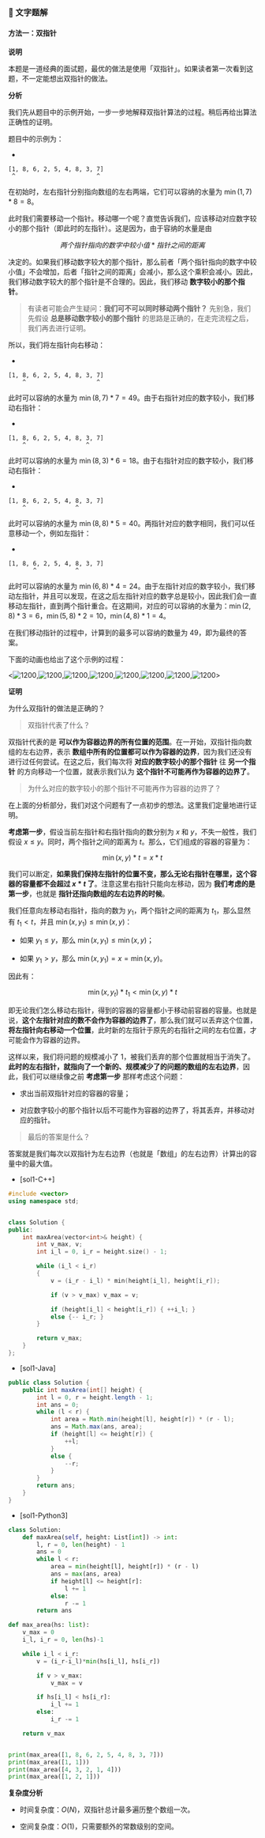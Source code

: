 ### 📖 文字题解

#### 方法一：双指针

**说明**

本题是一道经典的面试题，最优的做法是使用「双指针」。如果读者第一次看到这题，不一定能想出双指针的做法。

**分析**

我们先从题目中的示例开始，一步一步地解释双指针算法的过程。稍后再给出算法正确性的证明。

题目中的示例为：

* 

```
[1, 8, 6, 2, 5, 4, 8, 3, 7]
 ^                       ^
```

在初始时，左右指针分别指向数组的左右两端，它们可以容纳的水量为 $\min(1, 7) * 8 = 8$。

此时我们需要移动一个指针。移动哪一个呢？直觉告诉我们，应该移动对应数字较小的那个指针（即此时的左指针）。这是因为，由于容纳的水量是由

$$
两个指针指向的数字中较小值 * 指针之间的距离
$$

决定的。如果我们移动数字较大的那个指针，那么前者「两个指针指向的数字中较小值」不会增加，后者「指针之间的距离」会减小，那么这个乘积会减小。因此，我们移动数字较大的那个指针是不合理的。因此，我们移动 **数字较小的那个指针**。

> 有读者可能会产生疑问：**我们可不可以同时移动两个指针？** 先别急，我们先假设 **总是移动数字较小的那个指针** 的思路是正确的，在走完流程之后，我们再去进行证明。

所以，我们将左指针向右移动：

* 

```
[1, 8, 6, 2, 5, 4, 8, 3, 7]
    ^                    ^
```

此时可以容纳的水量为 $\min(8, 7) * 7 = 49$。由于右指针对应的数字较小，我们移动右指针：

* 

```
[1, 8, 6, 2, 5, 4, 8, 3, 7]
    ^                 ^
```

此时可以容纳的水量为 $\min(8, 3) * 6 = 18$。由于右指针对应的数字较小，我们移动右指针：

* 

```
[1, 8, 6, 2, 5, 4, 8, 3, 7]
    ^              ^
```

此时可以容纳的水量为 $\min(8, 8) * 5 = 40$。两指针对应的数字相同，我们可以任意移动一个，例如左指针：

* 

```
[1, 8, 6, 2, 5, 4, 8, 3, 7]
       ^           ^
```

此时可以容纳的水量为 $\min(6, 8) * 4 = 24$。由于左指针对应的数字较小，我们移动左指针，并且可以发现，在这之后左指针对应的数字总是较小，因此我们会一直移动左指针，直到两个指针重合。在这期间，对应的可以容纳的水量为：$\min(2, 8) * 3 = 6$，$\min(5, 8) * 2 = 10$，$\min(4, 8) * 1 = 4$。

在我们移动指针的过程中，计算到的最多可以容纳的数量为 $49$，即为最终的答案。

下面的动画也给出了这个示例的过程：

<![1200](https://pic.leetcode-cn.com/Figures/11_Container_WaterSlide1.PNG),![1200](https://pic.leetcode-cn.com/Figures/11_Container_WaterSlide2.PNG),![1200](https://pic.leetcode-cn.com/Figures/11_Container_WaterSlide3.PNG),![1200](https://pic.leetcode-cn.com/Figures/11_Container_WaterSlide4.PNG),![1200](https://pic.leetcode-cn.com/Figures/11_Container_WaterSlide5.PNG),![1200](https://pic.leetcode-cn.com/Figures/11_Container_WaterSlide6.PNG),![1200](https://pic.leetcode-cn.com/Figures/11_Container_WaterSlide7.PNG),![1200](https://pic.leetcode-cn.com/Figures/11_Container_WaterSlide8.PNG)>

**证明**

为什么双指针的做法是正确的？

> 双指针代表了什么？

双指针代表的是 **可以作为容器边界的所有位置的范围**。在一开始，双指针指向数组的左右边界，表示 **数组中所有的位置都可以作为容器的边界**，因为我们还没有进行过任何尝试。在这之后，我们每次将 **对应的数字较小的那个指针** 往 **另一个指针** 的方向移动一个位置，就表示我们认为 **这个指针不可能再作为容器的边界了**。

> 为什么对应的数字较小的那个指针不可能再作为容器的边界了？

在上面的分析部分，我们对这个问题有了一点初步的想法。这里我们定量地进行证明。

**考虑第一步**，假设当前左指针和右指针指向的数分别为 $x$ 和 $y$，不失一般性，我们假设 $x \leq y$。同时，两个指针之间的距离为 $t$。那么，它们组成的容器的容量为：

$$
\min(x, y) * t = x * t
$$

我们可以断定，**如果我们保持左指针的位置不变，那么无论右指针在哪里，这个容器的容量都不会超过 $x * t$ 了**。注意这里右指针只能向左移动，因为 **我们考虑的是第一步**，也就是 **指针还指向数组的左右边界的时候**。

我们任意向左移动右指针，指向的数为 $y_1$，两个指针之间的距离为 $t_1$，那么显然有 $t_1 < t$，并且 $\min(x, y_1) \leq \min(x, y)$：

- 如果 $y_1 \leq y$，那么 $\min(x, y_1) \leq \min(x, y)$；

- 如果 $y_1 > y$，那么 $\min(x, y_1) = x = \min(x, y)$。

因此有：

$$
\min(x, y_t) * t_1 < \min(x, y) * t
$$

即无论我们怎么移动右指针，得到的容器的容量都小于移动前容器的容量。也就是说，**这个左指针对应的数不会作为容器的边界了**，那么我们就可以丢弃这个位置，**将左指针向右移动一个位置**，此时新的左指针于原先的右指针之间的左右位置，才可能会作为容器的边界。

这样以来，我们将问题的规模减小了 $1$，被我们丢弃的那个位置就相当于消失了。**此时的左右指针，就指向了一个新的、规模减少了的问题的数组的左右边界**，因此，我们可以继续像之前 **考虑第一步** 那样考虑这个问题：

- 求出当前双指针对应的容器的容量；

- 对应数字较小的那个指针以后不可能作为容器的边界了，将其丢弃，并移动对应的指针。

> 最后的答案是什么？

答案就是我们每次以双指针为左右边界（也就是「数组」的左右边界）计算出的容量中的最大值。

* [sol1-C++]

```C++
#include <vector>
using namespace std;


class Solution {
public:
	int maxArea(vector<int>& height) {
		int v_max, v;
		int i_l = 0, i_r = height.size() - 1;

		while (i_l < i_r)
		{
			v = (i_r - i_l) * min(height[i_l], height[i_r]);

			if (v > v_max) v_max = v;

			if (height[i_l] < height[i_r]) { ++i_l; }
			else {-- i_r; }
		}

		return v_max;
	}
};
```

* [sol1-Java]

```Java
public class Solution {
    public int maxArea(int[] height) {
        int l = 0, r = height.length - 1;
        int ans = 0;
        while (l < r) {
            int area = Math.min(height[l], height[r]) * (r - l);
            ans = Math.max(ans, area);
            if (height[l] <= height[r]) {
                ++l;
            }
            else {
                --r;
            }
        }
        return ans;
    }
}
```

* [sol1-Python3]

```Python
class Solution:
    def maxArea(self, height: List[int]) -> int:
        l, r = 0, len(height) - 1
        ans = 0
        while l < r:
            area = min(height[l], height[r]) * (r - l)
            ans = max(ans, area)
            if height[l] <= height[r]:
                l += 1
            else:
                r -= 1
        return ans
```

```Python
def max_area(hs: list):
    v_max = 0
    i_l, i_r = 0, len(hs)-1

    while i_l < i_r:
        v = (i_r-i_l)*min(hs[i_l], hs[i_r])

        if v > v_max:
            v_max = v

        if hs[i_l] < hs[i_r]:
            i_l += 1
        else:
            i_r -= 1

    return v_max


print(max_area([1, 8, 6, 2, 5, 4, 8, 3, 7]))
print(max_area([1, 1]))
print(max_area([4, 3, 2, 1, 4]))
print(max_area([1, 2, 1]))
```

**复杂度分析**

- 时间复杂度：$O(N)$，双指针总计最多遍历整个数组一次。

- 空间复杂度：$O(1)$，只需要额外的常数级别的空间。

